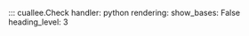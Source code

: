 
::: cuallee.Check
    handler: python
    rendering:
        show_bases: False
        heading_level: 3
